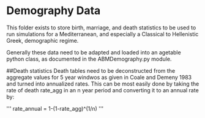 # Demography Data
This folder exists to store birth, marriage, and death statistics to be used to run simulations for a Mediterranean, and especially a Classical to Hellenistic Greek, demographic regime.

Generally these data need to be adapted and loaded into an agetable python class, as documented in the ABMDemography.py module.

##Death statistics
Death tables need to be deconstructed from the aggregate values for 5 year windwos as given in Coale and Demeny 1983 and turned into annualized rates. This can be most easily done by taking the rate of death rate_agg in an n year period and converting it to an annual rate by:

'''
rate_annual = 1-(1-rate_agg)^(1/n)
'''
